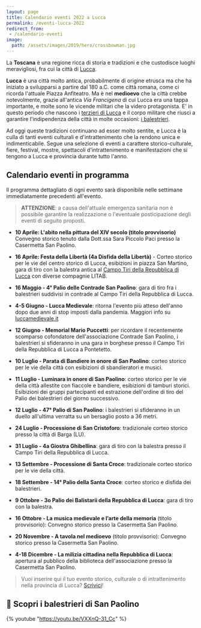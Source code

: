 ```yaml
---
layout: page
title: Calendario eventi 2022 a Lucca
permalink: /eventi-lucca-2022
redirect_from:
 - /calendario-eventi
image:
  path: /assets/images/2019/hero/crossbowman.jpg
---
```


La **Toscana** è una regione ricca di storia e tradizioni e che custodisce
luoghi meravigliosi, fra cui la città di [Lucca](/lucca).

**Lucca** è una città molto antica, probabilmente di origine etrusca ma che ha
iniziato a svilupparsi a partire dal 180 a.C. come città romana, come ci ricorda
l'attuale Piazza Anfiteatro. Ma è nel **medioevo** che la città crebbe
notevolmente, grazie all'antica *Via Francigena* di cui Lucca era una tappa
importante, e molte sono le vicende militari che la videro protagonista. E' in
questo periodo che nascono i [terzieri di
Lucca](https://consanpaolino.org/terzieri-lucca) e il corpo militare che riuscì
a garantire l'indipendenza della città in molte occasioni: [i
balestrieri](/lucca-balestrieri-medioevo-storia).

Ad oggi queste tradizioni continuano ad esser molto sentite, e Lucca è la culla
di tanti eventi culturali e d'intrattenimento che la rendono unica e
indimenticabile. Segue una selezione di eventi a carattere storico-culturale,
fiere, festival, mostre, spettacoli d'intrattenimento e manifestazioni che si
tengono a Lucca e provincia durante tutto l'anno.

## Calendario eventi in programma

Il programma dettagliato di ogni evento sarà disponibile nelle settimane
immediatamente precedenti all'evento.

> **ATTENZIONE**: a causa dell'attuale emergenza sanitaria non è possibile
> garantire la realizzazione o l'eventuale posticipazione degli eventi di
> seguito proposti.

* **10 Aprile: L'abito nella pittura del XIV secolo (titolo provvisorio)**
  Convegno storico tenuto dalla Dott.ssa Sara Piccolo Paci presso la
  Casermetta San Paolino.

* **16 Aprile: Festa della Libertà (4a Disfida della Libertà)** - Corteo storico
  per le vie del centro storico di Lucca, esibizioni in piazza San Martino, gara
  di tiro con la balestra antica al [Campo Tiri della Repubblica di
  Lucca](https://goo.gl/maps/Cz3SQuVr9YE2) con diverse compagnie LITAB.

* **16 Maggio - 4° Palio delle Contrade San Paolino**: gara di tiro fra i
  balestrieri suddivisi in contrade al Campo Tiri della Repubblica di Lucca.

* **4-5 Giugno - Lucca Medievale**: ritorna l'evento più atteso dell'anno dopo
  due anni di stop imposti dalla pandemia. Maggiori info su
  [luccamedievale.it](https://luccamedievale.it)

* **12 Giugno - Memorial Mario Puccetti**: per ricordare il recentemente
  scomparso cofondatore dell'associazione Contrade San Paolino, i balestrieri si
  sfideranno in una gara in borghese presso il Campo Tiri della Repubblica di
  Lucca a Pontetetto.

* **10 Luglio - Parata di Bandiere in onore di San Paolino**: corteo storico per
  le vie della città con esibizioni di sbandieratori e musici.

* **11 Luglio - Luminara in onore di San Paolino**: corteo storico per le vie
  della città allestite con fiaccole e bandiere, esibizioni di tamburi storici.
  Esibizioni dei gruppi partecipanti ed estrazione dell'ordine di tiro del Palio
  dei balestrieri del giorno successivo.

* **12 Luglio - 47° Palio di San Paolino**: i balestrieri si sfideranno in un
  duello all'ultima verratta su un bersaglio posto a 36 metri.

* **24 Luglio - Processione di San Cristoforo**: tradizionale corteo storico
  presso la città di Barga (LU).

* **31 Luglio - 4a Giostra Ghibellina**: gara di tiro con la balestra presso il Campo Tiri
  della Repubblica di Lucca.

* **13 Settembre - Processione di Santa Croce**: tradizionale corteo storico per
  le vie della città.

* **18 Settembre - 14° Palio della Santa Croce**: corteo storico e disfida dei
  balestrieri.

* **9 Ottobre - 3o Palio dei Balistarii della Repubblica di Lucca**: gara di
  tiro con la balestra.

* **16 Ottobre - La musica medievale e l’arte della memoria** (titolo
  provvisorio): Convegno storico presso la Casermetta San Paolino.

* **20 Novembre - A tavola nel medioevo** (titolo provvisorio): Convegno storico
  presso la Casermetta San Paolino.

* **4-18 Dicembre - La milizia cittadina nella Repubblica di Lucca**: apertura
  al pubblico della biblioteca dell'associazione presso la Casermetta San
  Paolino.

> Vuoi inserire qui il tuo evento storico, culturale o di intrattenimento nella
> provincia di Lucca? [Scrivici](/contatti)!

## 🎯 Scopri i balestrieri di San Paolino

{% youtube "https://youtu.be/VXXnQ-31_Cc" %}
